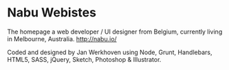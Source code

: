 Nabu Webistes
=============

The homepage a web developer / UI designer from Belgium, currently living in Melbourne, Australia. http://nabu.io/

Coded and designed by Jan Werkhoven using Node, Grunt, Handlebars, HTML5, SASS, jQuery, Sketch, Photoshop & Illustrator.